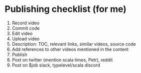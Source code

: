 # Publishing checklist (for me)

1. Record video
2. Commit code
3. Edit video
4. Upload video
5. Description: TOC, relevant links, similar videos, source code
6. Add references to other videos mentioned in the content
7. Publish
8. Post on twitter (mention scala times, Petr), reddit
9. Post on $job slack, typelevel/scala discord
